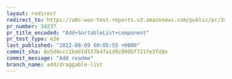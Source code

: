 ```yaml
---
layout: redirect
redirect_to: https://a8c-woo-test-reports.s3.amazonaws.com/public/pr/34237/e2e/index.html
pr_number: 34237
pr_title_encoded: "Add+SortableList+component"
pr_test_type: e2e
last_published: "2022-08-09 00:05:55 +0000"
commit_sha: 8e5d4ccc1bde1d537b4fa1d9c998bf721fe3fd8e
commit_message: "Add readme"
branch_name: add/draggable-list
---
```

